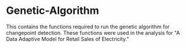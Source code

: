 # Genetic-Algorithm
This contains the functions required to run the genetic algorithm for changepoint detection. These functions were used in the analysis for "A Data Adaptive Model for Retail Sales of Electricity."
